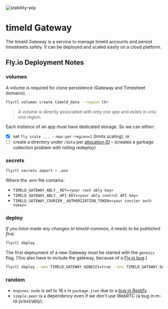 ![stability-wip](https://img.shields.io/badge/stability-work_in_progress-lightgrey.svg)

# timeld Gateway

The timeld Gateway is a service to manage timeld accounts and persist timesheets safely. It can be deployed and scaled easily on a cloud platform.

## Fly.io Deployment Notes

### volumes

A volume is required for clone persistence (Gateway and Timesheet domains).

```bash
flyctl volumes create timeld_data --region lhr
```

> A volume is directly associated with only one app and exists in only one region.

Each _instance_ of an app must have dedicated storage. So we can either:
- [x] set `fly scale ... --max-per-region=1` (limits scaling), or
- [ ] create a directory under `/data` per [allocation ID](https://fly.io/docs/reference/runtime-environment/#fly_alloc_id) – (creates a garbage collection problem with rolling redeploy)

### secrets

```bash
flyctl secrets import < .env
```

Where the .env file contains:
- `TIMELD_GATEWAY_ABLY__KEY=<your root ably key>`
- `TIMELD_GATEWAY_ABLY__API_KEY=<your ably control API key>`
- `TIMELD_GATEWAY_COURIER__AUTHORIZATION_TOKEN=<your courier auth token>`

### deploy

_If you have made any changes to timeld-common, it needs to be published first._

```bash
flyctl deploy
```

The first deployment of a new Gateway must be started with the `genesis` flag. (You also have to include the gateway, because of a [Fly.io bug](https://github.com/superfly/flyctl/issues/560).)

```bash
flyctl deploy --env TIMELD_GATEWAY_GENESIS=true --env TIMELD_GATEWAY_GATEWAY=timeld.org
```

### random

- `engines.node` is set to 16.x in `package.json` due to a [bug in Restify](https://github.com/restify/node-restify/issues/1888).
- `simple-peer` is a dependency even if we don't use WebRTC (a bug in m-ld-js/ext/ably).